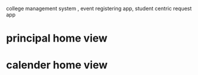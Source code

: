 college management system , event registering app, student centric request app



# principal home view 
# calender home view

